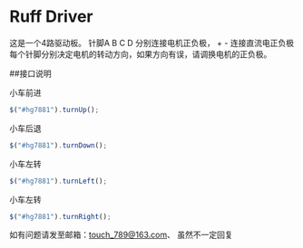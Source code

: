 # Ruff Driver
这是一个4路驱动板。 
针脚A B C D 分别连接电机正负极， + - 连接直流电正负极
每个针脚分别决定电机的转动方向，如果方向有误，请调换电机的正负极。

##接口说明

小车前进

```js
$("#hg7881").turnUp();
```

小车后退

```js
$("#hg7881").turnDown();
```

小车左转

```js
$("#hg7881").turnLeft();
```

小车左转

```js
$("#hg7881").turnRight();
```

如有问题请发至邮箱：touch_789@163.com、 虽然不一定回复